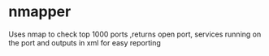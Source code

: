 # nmapper
Uses nmap to check top 1000 ports ,returns open port, services running on the port and outputs in xml for easy reporting
